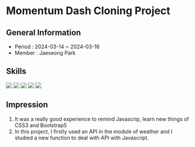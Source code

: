 # Momentum Dash Cloning Project

## General Information
- Period : 2024-03-14 ~ 2024-03-16
- Member : Jaeseong Park

## Skills
<img src="https://img.shields.io/badge/Visual Studio Code-007ACC?style=for-the-badge&logo=visualstudiocode&logoColor=white">

<img src="https://img.shields.io/badge/HTML5-E34F26?style=for-the-badge&logo=html5&logoColor=white">

<img src="https://img.shields.io/badge/CSS3-1572B6?style=for-the-badge&logo=CSS3&logoColor=white">

<img src="https://img.shields.io/badge/Bootstrap5-7952B3?style=for-the-badge&logo=bootstrap&logoColor=white">

<img src="https://img.shields.io/badge/Javascript-F7DF1E?style=for-the-badge&logo=javascript&logoColor=white">

## Impression
1. It was a really good experience to remind Javascrip, learn new things of CSS3 and Bootstrap5
2. In this project, I firstly used an API in the module of weather and I studied a new function to deal with API with Javascript.